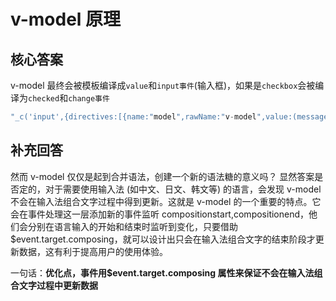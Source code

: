 # v-model 原理

## 核心答案

v-model 最终会被模板编译成`value`和`input事件`(输入框)，如果是`checkbox`会被编译为`checked`和`change事件`

```js
"_c('input',{directives:[{name:"model",rawName:"v-model",value:(message),expression:"message"}],attrs:{"type":"text"},domProps:{"value":(message)},on:{"input":function($event){if($event.target.composing)return;message=$event.target.value}}})"
```

## 补充回答

然而 v-model 仅仅是起到合并语法，创建一个新的语法糖的意义吗？ 显然答案是否定的，对于需要使用输入法 (如中文、日文、韩文等) 的语言，会发现 v-model 不会在输入法组合文字过程中得到更新。这就是 v-model 的一个重要的特点。它会在事件处理这一层添加新的事件监听 compositionstart,compositionend，他们会分别在语言输入的开始和结束时监听到变化，只要借助$event.target.composing，就可以设计出只会在输入法组合文字的结束阶段才更新数据，这有利于提高用户的使用体验。

一句话：**优化点，事件用$event.target.composing 属性来保证不会在输入法组合文字过程中更新数据**

